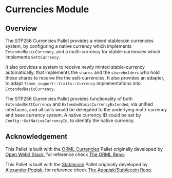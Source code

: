 # Currencies Module

## Overview

The STP258 Currencies Pallet provides a mixed stablecoin currencies system, by configuring a native currency which implements `ExtendedBasicCurrency`, and a multi-currency for stable-currencies which implements `SettCurrency`.

It also provides a system to receive newly minted stable-currency automatically, that implements the `shares` and the `shareholders` who hold these shares to receive the the sett-currencies.
It also provides an adapter, to adapt `frame_support::traits::Currency` implementations into `ExtendedBasicCurrency`.

The STP258 Currencies Pallet provides functionality of both `ExtendedSettCurrency` and `ExtendedBasicCurrencyExtended`, via unified interfaces, and all calls would be delegated to the underlying multi-currency and base currency system. A native currency ID could be set by `Config::GetNativeCurrencyId`, to identify the native currency.

## Acknowledgement

This Pallet is built with the [ORML Currencies](https://github.com/open-web3-stack/open-runtime-module-library/blob/master/currencies) Pallet originally developed by [Open Web3 Stack](https://github.com/open-web3-stack/), for reference check [The ORML Repo](https://github.com/open-web3-stack/open-runtime-module-library).

This Pallet is built with the [Stablecoin](https://github.com/apopiak/stablecoin) Pallet originally developed by [Alexander Popiak](https://github.com/apopiak), for reference check [The Apopiak/Stablecoin Repo](https://github.com/apopiak/stablecoin).